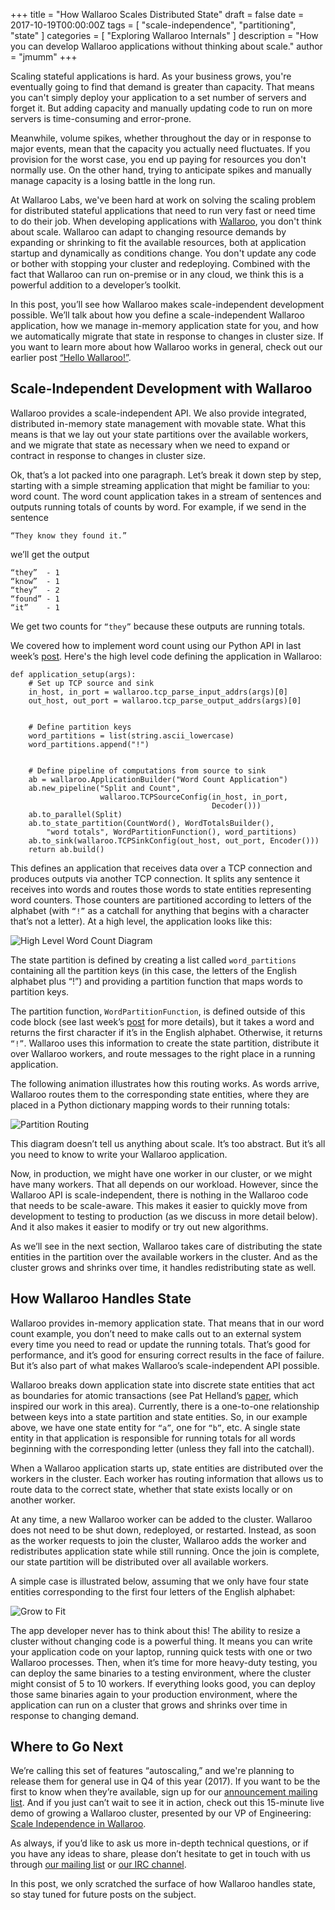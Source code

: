 +++
title = "How Wallaroo Scales Distributed State"
draft = false
date = 2017-10-19T00:00:00Z
tags = [
    "scale-independence",
    "partitioning",
    "state"
]
categories = [
    "Exploring Wallaroo Internals"
]
description = "How you can develop Wallaroo applications without thinking about scale."
author = "jmumm"
+++

Scaling stateful applications is hard.  As your business grows, you're eventually going to find that demand is greater than capacity. That means you can't simply deploy your application to a set number of servers and forget it. But adding capacity and manually updating code to run on more servers is time-consuming and error-prone. 

Meanwhile, volume spikes, whether throughout the day or in response to major events, mean that the capacity you actually need fluctuates.  If you provision for the worst case, you end up paying for resources you don't normally use.  On the other hand, trying to anticipate spikes and manually manage capacity is a losing battle in the long run.

At Wallaroo Labs, we've been hard at work on solving the scaling problem for distributed stateful applications that need to run very fast or need time to do their job.  When developing applications with [Wallaroo](https://github.com/wallaroolabs/wallaroo/tree/release), you don't think about scale.  Wallaroo can adapt to changing resource demands by expanding or shrinking to fit the available resources, both at application startup and dynamically as conditions change.  You don't update any code or bother with stopping your cluster and redeploying.  Combined with the fact that Wallaroo can run on-premise or in any cloud, we think this is a powerful addition to a developer’s toolkit.

In this post, you’ll see how Wallaroo makes scale-independent development possible.  We’ll talk about how you define a scale-independent Wallaroo application, how we manage in-memory application state for you, and how we automatically migrate that state in response to changes in cluster size.  If you want to learn more about how Wallaroo works in general, check out our earlier post [“Hello Wallaroo!”](https://blog.wallaroolabs.com/2017/03/hello-wallaroo/).

## Scale-Independent Development with Wallaroo

Wallaroo provides a scale-independent API.  We also provide integrated, distributed in-memory state management with movable state.  What this means is that we lay out your state partitions over the available workers, and we migrate that state as necessary when we need to expand or contract in response to changes in cluster size. 

Ok, that’s a lot packed into one paragraph.  Let’s break it down step by step, starting with a simple streaming application that might be familiar to you: word count.  The word count application takes in a stream of sentences and outputs running totals of counts by word.  For example, if we send in the sentence 

```
“They know they found it.”
```

we’ll get the output

```
“they”  - 1
“know”  - 1
“they”  - 2
“found” - 1
“it”    - 1
```

We get two counts for `“they”` because these outputs are running totals.

We covered how to implement word count using our Python API in last week’s [post](https://blog.wallaroolabs.com/2017/10/go-python-go-stream-processing-for-python/).  Here's the high level code defining the application in Wallaroo:

```
def application_setup(args):
    # Set up TCP source and sink
    in_host, in_port = wallaroo.tcp_parse_input_addrs(args)[0]
    out_host, out_port = wallaroo.tcp_parse_output_addrs(args)[0]


    # Define partition keys
    word_partitions = list(string.ascii_lowercase)
    word_partitions.append("!")


    # Define pipeline of computations from source to sink
    ab = wallaroo.ApplicationBuilder("Word Count Application")
    ab.new_pipeline("Split and Count",
                    wallaroo.TCPSourceConfig(in_host, in_port, 
                                             Decoder()))
    ab.to_parallel(Split)
    ab.to_state_partition(CountWord(), WordTotalsBuilder(), 
        "word totals", WordPartitionFunction(), word_partitions)
    ab.to_sink(wallaroo.TCPSinkConfig(out_host, out_port, Encoder()))
    return ab.build()
```

This defines an application that receives data over a TCP connection and produces outputs via another TCP connection.  It splits any sentence it receives into words and routes those words to state entities representing word counters.  Those counters are partitioned according to letters of the alphabet (with `“!”` as a catchall for anything that begins with a character that’s not a letter).  At a high level, the application looks like this:

![High Level Word Count Diagram](/images/post/how-wallaroo-scales-distributed-state/word-count-diagram-2.png)

The state partition is defined by creating a list called `word_partitions` containing all the partition keys (in this case, the letters of the English alphabet plus “!”) and providing a partition function that maps words to partition keys.  

The partition function, `WordPartitionFunction`, is defined outside of this code block (see last week’s [post](https://blog.wallaroolabs.com/2017/10/go-python-go-stream-processing-for-python/) for more details), but it takes a word and returns the first character if it’s in the English alphabet.  Otherwise, it returns `“!”`.  Wallaroo uses this information to create the state partition, distribute it over Wallaroo workers, and route messages to the right place in a running application.  

The following animation illustrates how this routing works.  As words arrive, Wallaroo routes them to the corresponding state entities, where they are placed in a Python dictionary mapping words to their running totals:

![Partition Routing](/images/post/how-wallaroo-scales-distributed-state/state-partition-word.gif)

This diagram doesn’t tell us anything about scale.  It’s too abstract.  But it’s all you need to know to write your Wallaroo application.  

Now, in production, we might have one worker in our cluster, or we might have many workers.  That all depends on our workload.  However, since the Wallaroo API is scale-independent, there is nothing in the Wallaroo code that needs to be scale-aware.  This makes it easier to quickly move from development to testing to production (as we discuss in more detail below).  And it also makes it easier to modify or try out new algorithms.  

As we’ll see in the next section, Wallaroo takes care of distributing the state entities in the partition over the available workers in the cluster.  And as the cluster grows and shrinks over time, it handles redistributing state as well.

## How Wallaroo Handles State

Wallaroo provides in-memory application state.  That means that in our word count example, you don’t need to make calls out to an external system every time you need to read or update the running totals.  That’s good for performance, and it’s good for ensuring correct results in the face of failure.  But it’s also part of what makes Wallaroo’s scale-independent API possible.

Wallaroo breaks down application state into discrete state entities that act as boundaries for atomic transactions (see Pat Helland’s [paper](http://queue.acm.org/detail.cfm?id=3025012), which inspired our work in this area).  Currently, there is a one-to-one relationship between keys into a state partition and state entities.  So, in our example above, we have one state entity for `“a”`, one for `“b”`, etc.  A single state entity in that application is responsible for running totals for all words beginning with the corresponding letter (unless they fall into the catchall).  

When a Wallaroo application starts up, state entities are distributed over the workers in the cluster.  Each worker has routing information that allows us to route data to the correct state, whether that state exists locally or on another worker.  

At any time, a new Wallaroo worker can be added to the cluster.  Wallaroo does not need to be shut down, redeployed, or restarted.  Instead, as soon as the worker requests to join the cluster, Wallaroo adds the worker and redistributes application state while still running.  Once the join is complete, our state partition will be distributed over all available workers.  

A simple case is illustrated below, assuming that we only have four state entities corresponding to the first four letters of the English alphabet:

![Grow to Fit](/images/post/how-wallaroo-scales-distributed-state/grow-to-fit.gif)

The app developer never has to think about this!  The ability to resize a cluster without changing code is a powerful thing.  It means you can write your application code on your laptop, running quick tests with one or two Wallaroo processes.  Then, when it’s time for more heavy-duty testing, you can deploy the same binaries to a testing environment, where the cluster might consist of 5 to 10 workers.  If everything looks good, you can deploy those same binaries again to your production environment, where the application can run on a cluster that grows and shrinks over time in response to changing demand.

## Where to Go Next

We’re calling this set of features “autoscaling,” and we're planning to release them for general use in Q4 of this year (2017).  If you want to be the first to know when they’re available, sign up for our [announcement mailing list](http://sendence.us14.list-manage.com/subscribe/post?u=ca8d451e475b0747280ce3ce2&amp;id=ac010da092).  And if you just can’t wait to see it in action, check out this 15-minute live demo of growing a Wallaroo cluster, presented by our VP of Engineering:
[Scale Independence in Wallaroo](https://vimeo.com/234753585).

As always, if you’d like to ask us more in-depth technical questions, or if you have any ideas to share, please don’t hesitate to get in touch with us through [our mailing list](https://groups.io/g/wallaroo) or [our IRC channel](https://webchat.freenode.net/?channels=#wallaroo).  

In this post, we only scratched the surface of how Wallaroo handles state, so stay tuned for future posts on the subject. 

